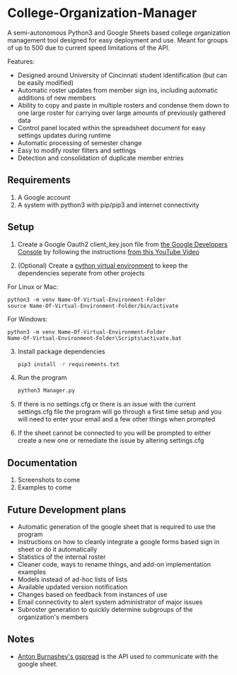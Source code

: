 # College-Organization-Manager
A semi-autonomous Python3 and Google Sheets based college organization management tool designed for easy deployment and use. Meant for groups of up to 500 due to current speed limitations of the API.

Features:

* Designed around University of Cincinnati student identification (but can be easily modified)
* Automatic roster updates from member sign ins, including automatic additions of new members
* Ability to copy and paste in multiple rosters and condense them down to one large roster for carrying over large amounts of previously gathered data
* Control panel located within the spreadsheet document for easy settings updates during runtime
* Automatic processing of semester change
* Easy to modify roster filters and settings
* Detection and consolidation of duplicate member entries

## Requirements
1. A Google account
2. A system with python3 with pip/pip3 and internet connectivity

## Setup
1. Create a Google Oauth2 client_key.json file from [the Google Developers Console](https://console.cloud.google.com/apis/dashboard) by following the instructions [from this YouTube Video](https://www.youtube.com/watch?v=vISRn5qFrkM)

2. (Optional) Create a [python virtual environment](https://docs.python.org/3/tutorial/venv.html) to keep the dependencies seperate from other projects

For Linux or Mac:

    python3 -m venv Name-Of-Virtual-Environment-Folder
    source Name-Of-Virtual-Environment-Folder/bin/activate

For Windows:

    python3 -m venv Name-Of-Virtual-Environment-Folder
    Name-Of-Virtual-Environment-Folder\Scripts\activate.bat

3. Install package dependencies
    
    ```bash
    pip3 install -r requirements.txt
    ```
    
4. Run the program
    
    ```bash
    python3 Manager.py
    ```
    
5. If there is no settings.cfg or there is an issue with the current settings.cfg file the program will go through a first time setup and you will need to enter your email and a few other things when prompted
6. If the sheet cannot be connected to you will be prompted to either create a new one or remediate the issue by altering settings.cfg

## Documentation
1. Screenshots to come
2. Examples to come

## Future Development plans
- Automatic generation of the google sheet that is required to use the program
- Instructions on how to cleanly integrate a google forms based sign in sheet or do it automatically
- Statistics of the internal roster
- Cleaner code, ways to rename things, and add-on implementation examples
- Models instead of ad-hoc lists of lists
- Available updated version notification
- Changes based on feedback from instances of use
- Email connectivity to alert system administrator of major issues
- Subroster generation to quickly determine subgroups of the organization's members

## Notes
- [Anton Burnashev's gspread](https://github.com/burnash/gspread) is the API used to communicate with the google sheet.

